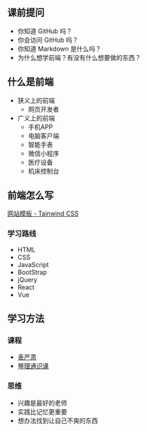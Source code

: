 ## 课前提问

- 你知道 GitHub 吗？
- 你会访问 GitHub 吗？
- 你知道 Markdown 是什么吗？
- 为什么想学前端？有没有什么想要做的东西？

## 什么是前端

- 狭义上的前端
  - 网页开发者
- 广义上的前端
  - 手机APP
  - 电脑客户端
  - 智能手表
  - 微信小程序
  - 医疗设备
  - 机床控制台 

## 前端怎么写

[网站模板 - Tainwind CSS](https://tailwindui.com/templates)

### 学习路线

- HTML
- CSS
- JavaScript
- BootStrap
- jQuery
- React
- Vue

## 学习方法

### 课程

- [表严肃](https://space.bilibili.com/44076852)
- [琴理通识课](https://www.bilibili.com/video/BV1kL4y1B7s5)

### 思维

- 兴趣是最好的老师
- 实践比记忆更重要
- 想办法找到让自己不爽的东西
